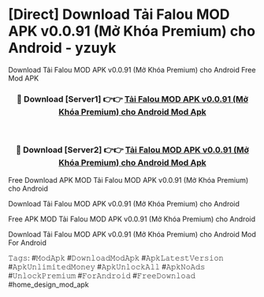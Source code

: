# [Direct] Download Tải Falou MOD APK v0.0.91 (Mở Khóa Premium) cho Android - yzuyk
Download Tải Falou MOD APK v0.0.91 (Mở Khóa Premium) cho Android Free Mod APK

<div align="center">
<h3>🔴 Download [Server1] 👉👉 <a href="https://apk-comot.site?title=Tải_Falou_MOD_APK_v0.0.91_(Mở_Khóa_Premium)_cho_Android">Tải Falou MOD APK v0.0.91 (Mở Khóa Premium) cho Android Mod Apk</a></h3><br>

<h3>🔴 Download [Server2] 👉👉 <a href="https://apk-comot.site?title=Tải_Falou_MOD_APK_v0.0.91_(Mở_Khóa_Premium)_cho_Android">Tải Falou MOD APK v0.0.91 (Mở Khóa Premium) cho Android Mod Apk</a></h3>
</div>


Free Download APK MOD Tải Falou MOD APK v0.0.91 (Mở Khóa Premium) cho Android

Download Tải Falou MOD APK v0.0.91 (Mở Khóa Premium) cho Android 

Free APK MOD Tải Falou MOD APK v0.0.91 (Mở Khóa Premium) cho Android 

Download Tải Falou MOD APK v0.0.91 (Mở Khóa Premium) cho Android Mod For Android

𝚃𝚊𝚐𝚜: #𝙼𝚘𝚍𝙰𝚙𝚔 #𝙳𝚘𝚠𝚗𝚕𝚘𝚊𝚍𝙼𝚘𝚍𝙰𝚙𝚔 #𝙰𝚙𝚔𝙻𝚊𝚝𝚎𝚜𝚝𝚅𝚎𝚛𝚜𝚒𝚘𝚗 #𝙰𝚙𝚔𝚄𝚗𝚕𝚒𝚖𝚒𝚝𝚎𝚍𝙼𝚘𝚗𝚎𝚢 #𝙰𝚙𝚔𝚄𝚗𝚕𝚘𝚌𝚔𝙰𝚕𝚕 #𝙰𝚙𝚔𝙽𝚘𝙰𝚍𝚜 #𝚄𝚗𝚕𝚘𝚌𝚔𝙿𝚛𝚎𝚖𝚒𝚞𝚖 #𝙵𝚘𝚛𝙰𝚗𝚍𝚛𝚘𝚒𝚍 #𝙵𝚛𝚎𝚎𝙳𝚘𝚠𝚗𝚕𝚘𝚊𝚍 #home_design_mod_apk